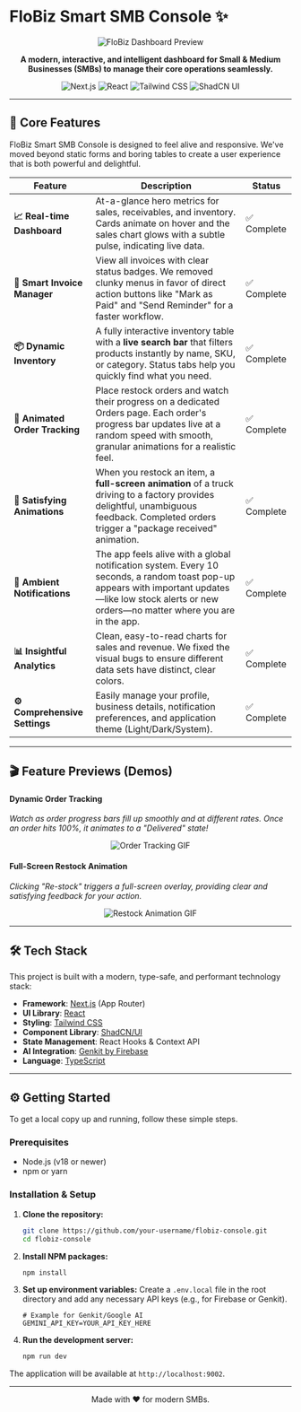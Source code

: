 
# FloBiz Smart SMB Console ✨

<p align="center">
  <img src="https://placehold.co/600x300.png" data-ai-hint="dashboard analytics" alt="FloBiz Dashboard Preview">
</p>

<p align="center">
  <strong>A modern, interactive, and intelligent dashboard for Small & Medium Businesses (SMBs) to manage their core operations seamlessly.</strong>
</p>

<p align="center">
  <img alt="Next.js" src="https://img.shields.io/badge/Next.js-15.x-black?style=for-the-badge&logo=next.js">
  <img alt="React" src="https://img.shields.io/badge/React-18.x-blue?style=for-the-badge&logo=react">
  <img alt="Tailwind CSS" src="https://img.shields.io/badge/Tailwind_CSS-3.x-38B2AC?style=for-the-badge&logo=tailwind-css">
  <img alt="ShadCN UI" src="https://img.shields.io/badge/ShadCN/UI-blueviolet?style=for-the-badge&logo=shadcn-ui&logoColor=white">
</p>

---

## 🚀 Core Features

FloBiz Smart SMB Console is designed to feel alive and responsive. We've moved beyond static forms and boring tables to create a user experience that is both powerful and delightful.

| Feature                      | Description                                                                                                                                                                                           | Status      |
| ---------------------------- | ----------------------------------------------------------------------------------------------------------------------------------------------------------------------------------------------------- | ----------- |
| **📈 Real-time Dashboard**     | At-a-glance hero metrics for sales, receivables, and inventory. Cards animate on hover and the sales chart glows with a subtle pulse, indicating live data.                                              | ✅ Complete |
| **🧾 Smart Invoice Manager**   | View all invoices with clear status badges. We removed clunky menus in favor of direct action buttons like "Mark as Paid" and "Send Reminder" for a faster workflow.                                  | ✅ Complete |
| **📦 Dynamic Inventory**       | A fully interactive inventory table with a **live search bar** that filters products instantly by name, SKU, or category. Status tabs help you quickly find what you need.                               | ✅ Complete |
| **🚚 Animated Order Tracking** | Place restock orders and watch their progress on a dedicated Orders page. Each order's progress bar updates live at a random speed with smooth, granular animations for a realistic feel.              | ✅ Complete |
| **🎉 Satisfying Animations**   | When you restock an item, a **full-screen animation** of a truck driving to a factory provides delightful, unambiguous feedback. Completed orders trigger a "package received" animation.             | ✅ Complete |
| **🔔 Ambient Notifications**   | The app feels alive with a global notification system. Every 10 seconds, a random toast pop-up appears with important updates—like low stock alerts or new orders—no matter where you are in the app. | ✅ Complete |
| **📊 Insightful Analytics**   | Clean, easy-to-read charts for sales and revenue. We fixed the visual bugs to ensure different data sets have distinct, clear colors.                                                                 | ✅ Complete |
| **⚙️ Comprehensive Settings**  | Easily manage your profile, business details, notification preferences, and application theme (Light/Dark/System).                                                                                      | ✅ Complete |

---

## 🎬 Feature Previews (Demos)

#### Dynamic Order Tracking
*Watch as order progress bars fill up smoothly and at different rates. Once an order hits 100%, it animates to a "Delivered" state!*
<p align="center">
  <img src="https://placehold.co/600x300.png" data-ai-hint="orders tracking" alt="Order Tracking GIF">
</p>

#### Full-Screen Restock Animation
*Clicking "Re-stock" triggers a full-screen overlay, providing clear and satisfying feedback for your action.*
<p align="center">
  <img src="https://placehold.co/600x300.png" data-ai-hint="truck animation" alt="Restock Animation GIF">
</p>

---

## 🛠️ Tech Stack

This project is built with a modern, type-safe, and performant technology stack:

-   **Framework**: [Next.js](https://nextjs.org/) (App Router)
-   **UI Library**: [React](https://react.dev/)
-   **Styling**: [Tailwind CSS](https://tailwindcss.com/)
-   **Component Library**: [ShadCN/UI](https://ui.shadcn.com/)
-   **State Management**: React Hooks & Context API
-   **AI Integration**: [Genkit by Firebase](https://firebase.google.com/docs/genkit)
-   **Language**: [TypeScript](https://www.typescriptlang.org/)

---

## ⚙️ Getting Started

To get a local copy up and running, follow these simple steps.

### Prerequisites

-   Node.js (v18 or newer)
-   npm or yarn

### Installation & Setup

1.  **Clone the repository:**
    ```sh
    git clone https://github.com/your-username/flobiz-console.git
    cd flobiz-console
    ```

2.  **Install NPM packages:**
    ```sh
    npm install
    ```

3.  **Set up environment variables:**
    Create a `.env.local` file in the root directory and add any necessary API keys (e.g., for Firebase or Genkit).
    ```env
    # Example for Genkit/Google AI
    GEMINI_API_KEY=YOUR_API_KEY_HERE
    ```

4.  **Run the development server:**
    ```sh
    npm run dev
    ```

The application will be available at `http://localhost:9002`.

---

<p align="center">
  Made with ❤️ for modern SMBs.
</p>
